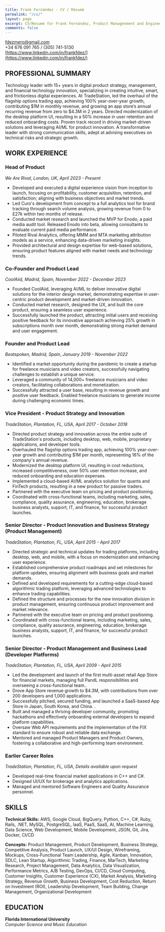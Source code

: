 ```yaml
---
title: Frank Fernández - CV / Résumé
permalink: "/cv/"
layout: page
excerpt: CV/Resume for Frank Fernández, Product Managenment and Engineering Executive
comments: false
---
```


[fdezmero@gmail.com](mailto:fdezmero@gmail.com)  
+34 676 091 765 / (305) 741-5130  
[https://www.linkedin.com/in/frankfdez/](https://www.linkedin.com/in/frankfdez/)

## PROFESSIONAL SUMMARY

Technology leader with 15+ years in digital product strategy, management, and financial technology innovation, specializing in creating intuitive, smart, and frictionless digital experiences. At TradeStation, led the overhaul of the flagship options trading app, achieving 100% year-over-year growth, contributing $1M in monthly revenue, and growing an app store’s annual recurring revenue from zero to $4.3M in 2 years. Directed modernization of the desktop platform UI, resulting in a 50% increase in user retention and reduced onboarding costs. Proven track record in driving market-driven solutions and leveraging AI/ML for product innovation. A transformative leader with strong communication skills, adept at advising executives on technical risks and strategic growth.

## WORK EXPERIENCE

### Head of Product

*We Are Rival, London, UK*, *April 2023 - Present*

- Developed and executed a digital experience vision from inception to launch, focusing on profitability, customer acquisition, retention, and satisfaction; aligning with business objectives and market trends.
- Led Curo's development from concept to a full analytics tool for brand tracking through search volume analysis, growing revenue from 0 to £27k within two months of release. 
- Conducted market research and launched the MVP for Enodo, a paid media audit tool. Released Enodo into beta, allowing consultants to evaluate current paid media performance. 
- Piloted Rival Analytics, offering MMM and MTA marketing attribution models as a service, enhancing data-driven marketing insights. 
- Provided architectural and design expertise for web-based solutions, ensuring product features aligned with market needs and technology trends. 

### Co-Founder and Product Lead

*CoolAiid, Madrid, Spain*, *November 2022 - December 2023*

- Founded CoolAiid, leveraging AI/ML to deliver innovative digital solutions for the interior design market, demonstrating expertise in user-centric product development and market-driven innovation.
- Conducted market research, designed the UX, and built the core product, ensuring a seamless user experience.
- Successfully launched the product, attracting initial users and receiving positive feedback for its innovative approach achieving 25% growth in subscriptions month over month, demonstrating strong market demand and user engagement.

### Founder and Product Lead

*Beatspoken, Madrid, Spain*, *January 2019 - November 2022*

- Identified a market opportunity during the pandemic to create a startup for freelance musicians and video creators, successfully navigating challenges to establish a unique service. 
- Leveraged a community of 14,000+ freelance musicians and video creators, facilitating collaborations and monetization. 
- Successfully attracted a user base, resulting in revenue growth and positive user feedback. Enabled freelance musicians to generate income during challenging economic times. 

### Vice President - Product Strategy and Innovation

*TradeStation, Plantation, FL, USA*, *April 2017 - October 2018*

- Directed product strategy and innovation across the entire suite of TradeStation's products, including desktop, web, mobile, proprietary applications, and developer tools. 
- Overhauled the flagship options trading app, achieving 100% year-over-year growth and contributing $1M per month, representing 16% of the company's annual revenue. 
- Modernized the desktop platform UI, resulting in cost reductions, increased competitiveness, over 50% user retention increase, and reduced onboarding and education expenses. 
- Implemented a cloud-based AI/ML analytics solution for quants and FinTech products, resulting in a new product for passive traders. 
- Partnered with the executive team on pricing and product positioning.
- Coordinated with cross-functional teams, including marketing, sales, compliance, quality assurance, engineering, education, brokerage business analysts, support, IT, and finance, for successful product launches.

### Senior Director - Product Innovation and Business Strategy (Product Management)

*TradeStation, Plantation, FL, USA*, *April 2015 - April 2017*

- Directed strategic and technical updates for trading platforms, including desktop, web, and mobile, with a focus on modernization and enhancing user experience.	
- Established comprehensive product roadmaps and set milestones for platform updates, ensuring alignment with business goals and market demands. 
- Defined and developed requirements for a cutting-edge cloud-based algorithmic trading platform, leveraging advanced technologies to enhance trading capabilities. 
- Defined the structure and processes for the new innovation division in product management, ensuring continuous product improvement and market relevance. 
- Partnered with the executive team on pricing and product positioning.
- Coordinated with cross-functional teams, including marketing, sales, compliance, quality assurance, engineering, education, brokerage business analysts, support, IT, and finance, for successful product launches.


### Senior Director - Product Management and Business Lead (Developer Platforms)

*TradeStation, Plantation, FL, USA*, *April 2009 - April 2015*

- Led the development and launch of the first multi-asset retail App Store for financial markets, managing full PandL responsibilities and overseeing a cross-functional team.. 
- Drove App Store revenue growth to $4.3M, with contributions from over 200 developers and 1,000 applications. 
- Successfully pitched, secured funding, and launched a SaaS-based App Store in Japan, South Korea, and China. . 
- Built and managed a thriving developer community, promoting hackathons and effectively onboarding external developers to expand platform capabilities. 
- Oversaw Web API requirements and the implementation of the FIX standard to ensure robust and reliable data exchange. 
- Mentored and managed Product Managers and Product Owners, fostering a collaborative and high-performing team environment. 

### Earlier Career Roles

*TradeStation, Plantation, FL, USA*, *Details available upon request*

- Developed real-time financial market applications in C++ and C#.
- Designed UI/UX for brokerage and analytics applications.
- Managed and mentored Software Engineers and Quality Assurance personnel.

## SKILLS

**Technical Skills:** AWS, Google Cloud, BigQuery, Python, C++, C#, Ruby, Rails, .NET, MySQL, PostgreSQL, IaaS, PaaS, SaaS, AI, Machine Learning, Data Science, Web Development, Mobile Development, JSON, Git, Jira, Docker, CI/CD

**Concepts:** Product Management, Product Development, Business Strategy, Competitive Analysis, Product Launch, UX/UI Design, Wireframing, Mockups, Cross-Functional Team Leadership, Agile, Kanban, Innovation, SDLC, Lean Startup, Algorithmic Trading, Finance, MarTech, Marketing Research, Project Management, Data Analytics, Data Visualization, Performance Metrics, A/B Testing, DevOps, CI/CD, Cloud Computing, Customer Insights, Customer Experience (CX), Market Analysis, Marketing Strategy, Revenue Growth, Business Development, Cost Reduction, Return on Investment (ROI), Leadership Development, Team Building, Change Management, Organizational Development

## EDUCATION

**Florida International University**  
*Computer Science and Music Education*
